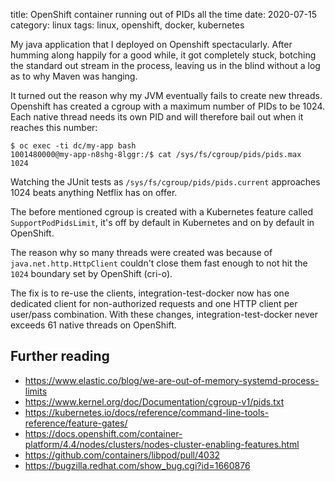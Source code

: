 title: OpenShift container running out of PIDs all the time
date: 2020-07-15
category: linux
tags: linux, openshift, docker, kubernetes

My java application that I deployed on Openshift spectacularly. After
humming along happily for a good while, it got completely stuck,
botching the standard out stream in the process, leaving us in the
blind without a log as to why Maven was hanging.

It turned out the reason why my JVM eventually fails to create new
threads. Openshift has created a cgroup with a maximum number of PIDs
to be 1024. Each native thread needs its own PID and will therefore
bail out when it reaches this number:

```
$ oc exec -ti dc/my-app bash
1001480000@my-app-n8shg-8lggr:/$ cat /sys/fs/cgroup/pids/pids.max
1024
```

Watching the JUnit tests as `/sys/fs/cgroup/pids/pids.current`
approaches 1024 beats anything Netflix has on offer.

The before mentioned cgroup is created with a Kubernetes feature
called `SupportPodPidsLimit`, it's off by default in Kubernetes and on
by default in OpenShift.


The reason why so many threads were created was because of
`java.net.http.HttpClient` couldn't close them fast enough to not
hit the `1024` boundary set by OpenShift (cri-o).

The fix is to re-use the clients, integration-test-docker now has one
dedicated client for non-authorized requests and one HTTP client per
user/pass combination. With these changes, integration-test-docker
never exceeds 61 native threads on OpenShift.

## Further reading

- https://www.elastic.co/blog/we-are-out-of-memory-systemd-process-limits
- https://www.kernel.org/doc/Documentation/cgroup-v1/pids.txt
- https://kubernetes.io/docs/reference/command-line-tools-reference/feature-gates/
- https://docs.openshift.com/container-platform/4.4/nodes/clusters/nodes-cluster-enabling-features.html
- https://github.com/containers/libpod/pull/4032
- https://bugzilla.redhat.com/show_bug.cgi?id=1660876
